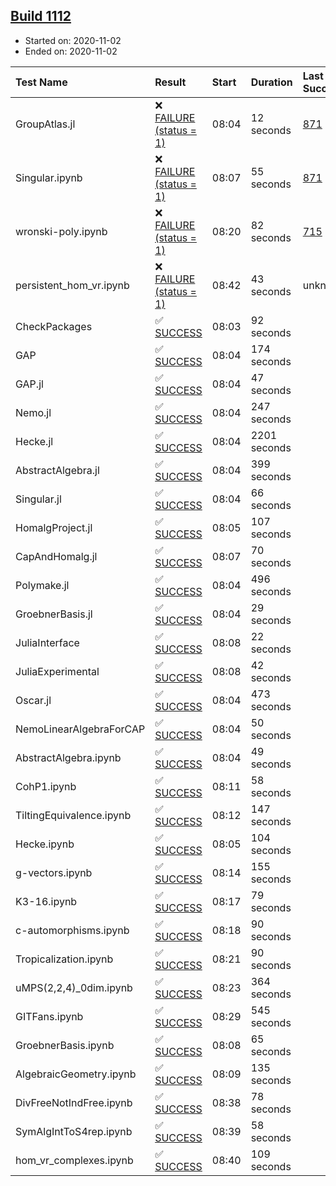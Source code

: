 ## [Build 1112](https://oscarci.mathematik.uni-kl.de/job/oscar-stable/1112/)

* Started on: 2020-11-02
* Ended on: 2020-11-02

| Test Name    | Result | Start | Duration | Last Success | First Failure |
|:-------------|:-------|:------|:---------|:-------------|:--------------|
| GroupAtlas.jl | ❌ [FAILURE (status = 1)](https://oscarci.mathematik.uni-kl.de/job/oscar-stable/1112/artifact/logs/build-1112/GroupAtlas.jl.log) | 08:04 | 12 seconds | [871](https://oscarci.mathematik.uni-kl.de/job/oscar-stable/871/) | [872](https://oscarci.mathematik.uni-kl.de/job/oscar-stable/872/) |
| Singular.ipynb | ❌ [FAILURE (status = 1)](https://oscarci.mathematik.uni-kl.de/job/oscar-stable/1112/artifact/logs/build-1112/Singular.ipynb.log) | 08:07 | 55 seconds | [871](https://oscarci.mathematik.uni-kl.de/job/oscar-stable/871/) | [872](https://oscarci.mathematik.uni-kl.de/job/oscar-stable/872/) |
| wronski-poly.ipynb | ❌ [FAILURE (status = 1)](https://oscarci.mathematik.uni-kl.de/job/oscar-stable/1112/artifact/logs/build-1112/wronski-poly.ipynb.log) | 08:20 | 82 seconds | [715](https://oscarci.mathematik.uni-kl.de/job/oscar-stable/715/) | [716](https://oscarci.mathematik.uni-kl.de/job/oscar-stable/716/) |
| persistent_hom_vr.ipynb | ❌ [FAILURE (status = 1)](https://oscarci.mathematik.uni-kl.de/job/oscar-stable/1112/artifact/logs/build-1112/persistent_hom_vr.ipynb.log) | 08:42 | 43 seconds | unknown | unknown |
| CheckPackages | ✅ [SUCCESS](https://oscarci.mathematik.uni-kl.de/job/oscar-stable/1112/artifact/logs/build-1112/CheckPackages.log) | 08:03 | 92 seconds |  |  |
| GAP | ✅ [SUCCESS](https://oscarci.mathematik.uni-kl.de/job/oscar-stable/1112/artifact/logs/build-1112/GAP.log) | 08:04 | 174 seconds |  |  |
| GAP.jl | ✅ [SUCCESS](https://oscarci.mathematik.uni-kl.de/job/oscar-stable/1112/artifact/logs/build-1112/GAP.jl.log) | 08:04 | 47 seconds |  |  |
| Nemo.jl | ✅ [SUCCESS](https://oscarci.mathematik.uni-kl.de/job/oscar-stable/1112/artifact/logs/build-1112/Nemo.jl.log) | 08:04 | 247 seconds |  |  |
| Hecke.jl | ✅ [SUCCESS](https://oscarci.mathematik.uni-kl.de/job/oscar-stable/1112/artifact/logs/build-1112/Hecke.jl.log) | 08:04 | 2201 seconds |  |  |
| AbstractAlgebra.jl | ✅ [SUCCESS](https://oscarci.mathematik.uni-kl.de/job/oscar-stable/1112/artifact/logs/build-1112/AbstractAlgebra.jl.log) | 08:04 | 399 seconds |  |  |
| Singular.jl | ✅ [SUCCESS](https://oscarci.mathematik.uni-kl.de/job/oscar-stable/1112/artifact/logs/build-1112/Singular.jl.log) | 08:04 | 66 seconds |  |  |
| HomalgProject.jl | ✅ [SUCCESS](https://oscarci.mathematik.uni-kl.de/job/oscar-stable/1112/artifact/logs/build-1112/HomalgProject.jl.log) | 08:05 | 107 seconds |  |  |
| CapAndHomalg.jl | ✅ [SUCCESS](https://oscarci.mathematik.uni-kl.de/job/oscar-stable/1112/artifact/logs/build-1112/CapAndHomalg.jl.log) | 08:07 | 70 seconds |  |  |
| Polymake.jl | ✅ [SUCCESS](https://oscarci.mathematik.uni-kl.de/job/oscar-stable/1112/artifact/logs/build-1112/Polymake.jl.log) | 08:04 | 496 seconds |  |  |
| GroebnerBasis.jl | ✅ [SUCCESS](https://oscarci.mathematik.uni-kl.de/job/oscar-stable/1112/artifact/logs/build-1112/GroebnerBasis.jl.log) | 08:04 | 29 seconds |  |  |
| JuliaInterface | ✅ [SUCCESS](https://oscarci.mathematik.uni-kl.de/job/oscar-stable/1112/artifact/logs/build-1112/JuliaInterface.log) | 08:08 | 22 seconds |  |  |
| JuliaExperimental | ✅ [SUCCESS](https://oscarci.mathematik.uni-kl.de/job/oscar-stable/1112/artifact/logs/build-1112/JuliaExperimental.log) | 08:08 | 42 seconds |  |  |
| Oscar.jl | ✅ [SUCCESS](https://oscarci.mathematik.uni-kl.de/job/oscar-stable/1112/artifact/logs/build-1112/Oscar.jl.log) | 08:04 | 473 seconds |  |  |
| NemoLinearAlgebraForCAP | ✅ [SUCCESS](https://oscarci.mathematik.uni-kl.de/job/oscar-stable/1112/artifact/logs/build-1112/NemoLinearAlgebraForCAP.log) | 08:04 | 50 seconds |  |  |
| AbstractAlgebra.ipynb | ✅ [SUCCESS](https://oscarci.mathematik.uni-kl.de/job/oscar-stable/1112/artifact/logs/build-1112/AbstractAlgebra.ipynb.log) | 08:04 | 49 seconds |  |  |
| CohP1.ipynb | ✅ [SUCCESS](https://oscarci.mathematik.uni-kl.de/job/oscar-stable/1112/artifact/logs/build-1112/CohP1.ipynb.log) | 08:11 | 58 seconds |  |  |
| TiltingEquivalence.ipynb | ✅ [SUCCESS](https://oscarci.mathematik.uni-kl.de/job/oscar-stable/1112/artifact/logs/build-1112/TiltingEquivalence.ipynb.log) | 08:12 | 147 seconds |  |  |
| Hecke.ipynb | ✅ [SUCCESS](https://oscarci.mathematik.uni-kl.de/job/oscar-stable/1112/artifact/logs/build-1112/Hecke.ipynb.log) | 08:05 | 104 seconds |  |  |
| g-vectors.ipynb | ✅ [SUCCESS](https://oscarci.mathematik.uni-kl.de/job/oscar-stable/1112/artifact/logs/build-1112/g-vectors.ipynb.log) | 08:14 | 155 seconds |  |  |
| K3-16.ipynb | ✅ [SUCCESS](https://oscarci.mathematik.uni-kl.de/job/oscar-stable/1112/artifact/logs/build-1112/K3-16.ipynb.log) | 08:17 | 79 seconds |  |  |
| c-automorphisms.ipynb | ✅ [SUCCESS](https://oscarci.mathematik.uni-kl.de/job/oscar-stable/1112/artifact/logs/build-1112/c-automorphisms.ipynb.log) | 08:18 | 90 seconds |  |  |
| Tropicalization.ipynb | ✅ [SUCCESS](https://oscarci.mathematik.uni-kl.de/job/oscar-stable/1112/artifact/logs/build-1112/Tropicalization.ipynb.log) | 08:21 | 90 seconds |  |  |
| uMPS(2,2,4)_0dim.ipynb | ✅ [SUCCESS](https://oscarci.mathematik.uni-kl.de/job/oscar-stable/1112/artifact/logs/build-1112/uMPS-2-2-4-_0dim.ipynb.log) | 08:23 | 364 seconds |  |  |
| GITFans.ipynb | ✅ [SUCCESS](https://oscarci.mathematik.uni-kl.de/job/oscar-stable/1112/artifact/logs/build-1112/GITFans.ipynb.log) | 08:29 | 545 seconds |  |  |
| GroebnerBasis.ipynb | ✅ [SUCCESS](https://oscarci.mathematik.uni-kl.de/job/oscar-stable/1112/artifact/logs/build-1112/GroebnerBasis.ipynb.log) | 08:08 | 65 seconds |  |  |
| AlgebraicGeometry.ipynb | ✅ [SUCCESS](https://oscarci.mathematik.uni-kl.de/job/oscar-stable/1112/artifact/logs/build-1112/AlgebraicGeometry.ipynb.log) | 08:09 | 135 seconds |  |  |
| DivFreeNotIndFree.ipynb | ✅ [SUCCESS](https://oscarci.mathematik.uni-kl.de/job/oscar-stable/1112/artifact/logs/build-1112/DivFreeNotIndFree.ipynb.log) | 08:38 | 78 seconds |  |  |
| SymAlgIntToS4rep.ipynb | ✅ [SUCCESS](https://oscarci.mathematik.uni-kl.de/job/oscar-stable/1112/artifact/logs/build-1112/SymAlgIntToS4rep.ipynb.log) | 08:39 | 58 seconds |  |  |
| hom_vr_complexes.ipynb | ✅ [SUCCESS](https://oscarci.mathematik.uni-kl.de/job/oscar-stable/1112/artifact/logs/build-1112/hom_vr_complexes.ipynb.log) | 08:40 | 109 seconds |  |  |
